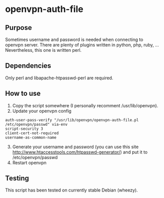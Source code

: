 # openvpn-auth-file

## Purpose

Sometimes username and password is needed when connecting to openvpn server. There are plenty of plugins written in python, php, ruby, ... Nevertheless, this one is written perl.

## Dependencies

Only perl and libapache-htpasswd-perl are required.

## How to use

1. Copy the script somewhere (I personally recomment /usr/lib/openvpn).
2. Update your openvpn config
```
auth-user-pass-verify "/usr/lib/openvpn/openvpn-auth-file.pl /etc/openvpn/passwd" via-env
script-security 3
client-cert-not-required
username-as-common-name
```
3. Generate your username and password (you can use this site http://www.htaccesstools.com/htpasswd-generator/) and put it to /etc/openvpn/passwd
4. Restart openvpn

## Testing

This script has been tested on currently stable Debian (wheezy).